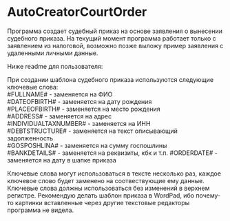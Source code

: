 # AutoCreatorCourtOrder
Программа создает судебный приказ на основе заявления о вынесении судебного приказа.
На текущий момент программа работает только с заявлением из налоговой, возможно позже выложу пример заявления с удаленными личными данные.




Ниже readme для пользователя:

При создании шаблона судебного приказа используются следующие ключевые слова:  
#FULLNAME# - заменяется на ФИО  
#DATEOFBIRTH# - заменяется на дату рождения  
#PLACEOFBIRTH# - заменяется на место рождения  
#ADDRESS# - заменяется на адрес  
#INDIVIDUALTAXNUMBER# - заменяется на ИНН  
#DEBTSTRUCTURE# - заменяется на текст описывающий задолженность  
#GOSPOSHLINA# - заменяется на сумму госпошлины  
#BANKDETAILS# - заменяется на реквизиты, кбк и т.п.
#ORDERDATE# - заменяется на дату в шапке приказа

Ключевые слова могут использоваться в тексте несколько раз, 
каждое ключевое слово будет заменено на соотвествующие ему данные.
Ключевые слова должны использоваться без изменений в верхнем регистре.
Рекомендую делать шаблон приказа в WordPad, ибо почему-то картинки вставленные через другие текстовые редакторы программа не видела.
